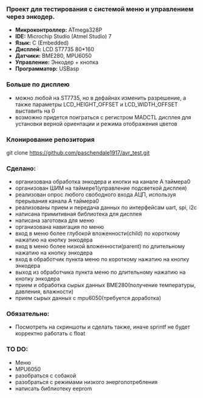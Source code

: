 ### Проект для тестирования с системой меню и управлением через энкодер.

- **Микроконтроллер:** ATmega328P 
- **IDE:** Microchip Studio (Atmel Studio) 7
- **Язык:** C (Embedded)
- **Дисплей:** LCD ST7735 80*160
- **Датчики:** BME280, MPU6050
- **Управление:** Энкодер + кнопка
- **Программатор:** USBasp

### Больше по дисплею
- можно любой на ST7735, но в дефайнах изменить разрешение, а также параметры LCD_HEIGHT_OFFSET и LCD_WIDTH_OFFSET выставить на 0
- возможно придется поиграться с регистром MADCTL дисплея для установки верной ориентации и режима отображения цветов

### Клонирование репозитория
git clone https://github.com/paschendale1917/avr_test.git

### Сделано:
- организована обработка энкодера и кнопки на канале А таймера0
- организован ШИМ на таймере1(управление подсветкой дисплея)
- реализован опрос любого свободного входа АЦП, используя прерывания канала А таймера0
- реализованы прием и передача данных по интерфейсам uart, spi, i2c
- написана примитивная библиотека для дисплея
- написана заготовка для меню
- организована навигация по меню
- вход в меню более глубокой вложенности(child) по короткому нажатию на кнопку энкодера
- вход в меню более низкой вложенности(parent) по длительному нажатию на кнопку энкодера
- вход в обработчик пункта меню по короткому нажатию на кнопку энкодера
- выход из обработчика пункта меню по длительному нажатию на кнопку энкодера
- прием и обработка сырых данных BME280(получение температуры, давления, влажности)
- прием сырых данных с mpu6050(требуется доработка)

### Обязательно:
- Посмотреть на скриншоты и сделать также, иначе sprintf не будет корректно работать с float

### TO DO:
- Меню
- MPU6050 
- разобраться с собакой
- разобраться с режимами низкого энергопотребления
- написать библиотеку eeprom
